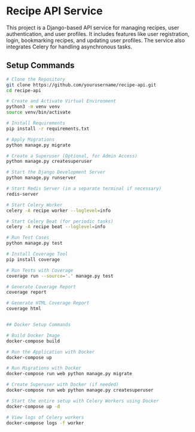 # Recipe API Service

This project is a Django-based API service for managing recipes, user authentication, and user profiles. It includes features like user registration, login, bookmarking recipes, and updating user profiles. The service also integrates Celery for handling asynchronous tasks.

## Setup Commands

```bash
# Clone the Repository
git clone https://github.com/yourusername/recipe-api.git
cd recipe-api

# Create and Activate Virtual Environment
python3 -m venv venv
source venv/bin/activate

# Install Requirements
pip install -r requirements.txt

# Apply Migrations
python manage.py migrate

# Create a Superuser (Optional, for Admin Access)
python manage.py createsuperuser

# Start the Django Development Server
python manage.py runserver

# Start Redis Server (in a separate terminal if necessary)
redis-server

# Start Celery Worker
celery -A recipe worker --loglevel=info

# Start Celery Beat (for periodic tasks)
celery -A recipe beat --loglevel=info

# Run Test Cases
python manage.py test

# Install Coverage Tool
pip install coverage

# Run Tests with Coverage
coverage run --source='.' manage.py test

# Generate Coverage Report
coverage report

# Generate HTML Coverage Report
coverage html


## Docker Setup Commands

# Build Docker Image
docker-compose build

# Run the Application with Docker
docker-compose up

# Run Migrations with Docker
docker-compose run web python manage.py migrate

# Create Superuser with Docker (if needed)
docker-compose run web python manage.py createsuperuser

# Start the entire setup with Celery Workers using Docker
docker-compose up -d

# View logs of Celery workers
docker-compose logs -f worker

